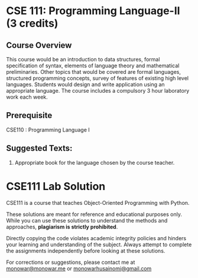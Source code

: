# CSE 111: Programming Language-II (3 credits)
## Course Overview 
This course would be an introduction to data structures, formal specification of syntax, elements of language theory and mathematical preliminaries. Other topics that would be covered are formal languages, structured programming concepts, survey of features of existing high level languages. Students would design and write application using an appropriate language.
The course includes a compulsory 3 hour laboratory work each week.

## Prerequisite
CSE110 :  Programming Language I

## Suggested Texts:
1. Appropriate book for the language chosen by the course teacher.

# CSE111 Lab Solution 
CSE111 is a course that teaches Object-Oriented Programming with Python.

These solutions are meant for reference and educational purposes only. While you can use these solutions to understand the methods and approaches, **plagiarism is strictly prohibited**.

Directly copying the code violates academic integrity policies and hinders your learning and understanding of the subject. Always attempt to complete the assignments independently before looking at these solutions.

For corrections or suggestions, please contact me at monowar@monowar.me or monowarhusainomi@gmail.com


